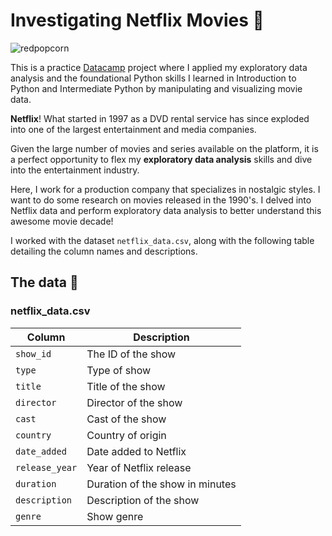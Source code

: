 # Investigating Netflix Movies 🎥 

![redpopcorn](https://github.com/user-attachments/assets/5a6e9894-49fd-4388-a12e-70e2c1963193)


This is a practice [Datacamp](https://app.datacamp.com/) project where I applied my exploratory data analysis and the foundational Python skills I learned in Introduction to Python and Intermediate Python by manipulating and visualizing movie data.

**Netflix**! What started in 1997 as a DVD rental service has since exploded into one of the largest entertainment and media companies.

Given the large number of movies and series available on the platform, it is a perfect opportunity to flex my **exploratory data analysis** skills and dive into the entertainment industry.

Here, I work for a production company that specializes in nostalgic styles. I want to do some research on movies released in the 1990's. I delved into Netflix data and perform exploratory data analysis to better understand this awesome movie decade!

I worked with the dataset `netflix_data.csv`, along with the following table detailing the column names and descriptions.

## The data 📑
### **netflix_data.csv**
| Column | Description |
|--------|-------------|
| `show_id` | The ID of the show |
| `type` | Type of show |
| `title` | Title of the show |
| `director` | Director of the show |
| `cast` | Cast of the show |
| `country` | Country of origin |
| `date_added` | Date added to Netflix |
| `release_year` | Year of Netflix release |
| `duration` | Duration of the show in minutes |
| `description` | Description of the show |
| `genre` | Show genre |
